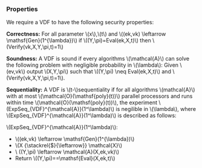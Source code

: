 ### Properties

We require a VDF to have the following security properties:

**Correctness:** For all parameter \\(x\\),\\(t\\) and \\((ek,vk) \leftarrow \mathsf{Gen}(1^{\lambda})\\) if \\((Y,\pi)=Eval(ek,X,t)\\) then \\(Verify(vk,X,Y,\pi,t)=1\\)

**Soundness:** A VDF is sound if every algorithms \\(\mathcal{A}\\) can solve the following problem with negligible probability in \\(\lambda\\): Given \\(ev,vk\\) output \\(X,Y,\pi\\) such that \\((Y,\pi) \neq Eval(ek,X,t)\\) and \\(Verify(vk,X,Y,\pi,t)=1\\).

**Sequentiality:** A VDF is \\(t-\\)sequentiality if for all algorithms \\(mathcal{A}\\) with at most \\(\mathcal{O}(\mathsf{poly}(t))\\) parallel processors and runs within time \\(\mathcal{O}(\mathsf{poly}(t))\\), the experiment \\(ExpSeq_{VDF}^{\mathcal{A}}(1^\lambda)\\) is negilible in \\(\lambda\\), where \\(ExpSeq_{VDF}^{\mathcal{A}}(1^\lambda)\\) is described as follows:

\\(ExpSeq_{VDF}^{\mathcal{A}}(1^\lambda)\\):

- \\((ek,vk) \leftarrow \mathsf{Gen}(1^{\lambda})\\)
- \\(X {\stackrel{\$}{\leftarrow}} \mathcal{X}\\)
- \\ ((Y,\pi) \leftarrow \mathcal{A}(X,ek,vk)\\)
- Return \\((Y,\pi)==\mathsf{Eval}(X,ek,t)\\)